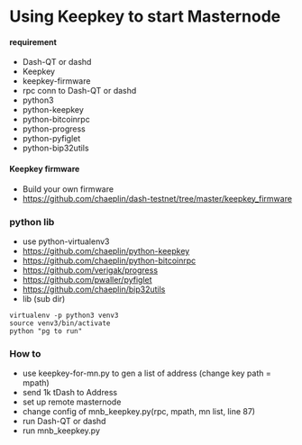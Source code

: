 Using Keepkey to start Masternode
==================================

#### requirement
- Dash-QT or dashd
- Keepkey 
- keepkey-firmware
- rpc conn to Dash-QT or dashd
- python3
- python-keepkey
- python-bitcoinrpc
- python-progress
- python-pyfiglet
- python-bip32utils

#### Keepkey firmware
- Build your own firmware
- https://github.com/chaeplin/dash-testnet/tree/master/keepkey_firmware

### python lib
- use python-virtualenv3
- https://github.com/chaeplin/python-keepkey
- https://github.com/chaeplin/python-bitcoinrpc
- https://github.com/verigak/progress
- https://github.com/pwaller/pyfiglet
- https://github.com/chaeplin/bip32utils
- lib (sub dir)
```
virtualenv -p python3 venv3
source venv3/bin/activate
python "pg to run"
```


### How to
- use keepkey-for-mn.py to gen a list of address (change key path = mpath)
- send 1k tDash to Address
- set up remote masternode
- change config of mnb_keepkey.py(rpc, mpath, mn list, line 87)
- run Dash-QT or dashd
- run mnb_keepkey.py
